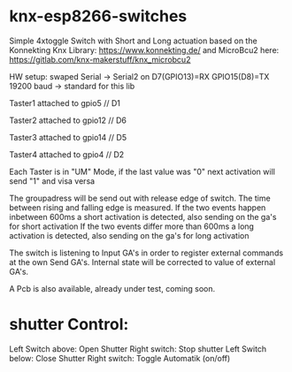 # knx-esp8266-switches
Simple 4xtoggle Switch with Short and Long actuation 
based on the Konnekting Knx Library:
https://www.konnekting.de/
and MicroBcu2 here: https://gitlab.com/knx-makerstuff/knx_microbcu2

HW setup:  swaped Serial -> Serial2  on D7(GPIO13)=RX   GPIO15(D8)=TX 19200 baud -> standard for this lib

Taster1 attached to gpio5    // D1

Taster2 attached to gpio12   // D6

Taster3 attached to gpio14   // D5

Taster4 attached to gpio4    // D2

Each Taster is in "UM" Mode, if the last value was "0" next activation will send "1" and visa versa

The groupadress will be send out with release edge of switch.
The time between rising and falling edge is measured.
If the two events happen inbetween 600ms a short activation is detected, also sending on the ga's for short activation
If the two events differ more than 600ms a long activation is detected, also sending on the ga's for long activation

The switch is listening to Input GA's in order to register external commands at the own Send GA's.
Internal state will be corrected to value of external GA's.

A Pcb is also available, already under test, coming soon.

# shutter Control:
Left Switch above: Open Shutter     Right switch: Stop shutter
Left Switch below: Close Shutter    Right switch: Toggle Automatik (on/off)
